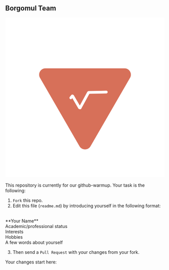 ## Borgomul Team
![Borgomul Logo](https://raw.githubusercontent.com/borgomul/images/main/borgomul%20logo%202020.png)

This repository is currently for our github-warmup. Your task is the following:

1. `Fork` this repo.
2. Edit this file (`readme.md`) by introducing yourself in the following format: <br>
<br>
**Your Name** <br>
Academic/professional status <br>
Interests <br>
Hobbies <br>
A few words about yourself <br>

3. Then send a `Pull Request` with your changes from your fork.

Your changes start here:

